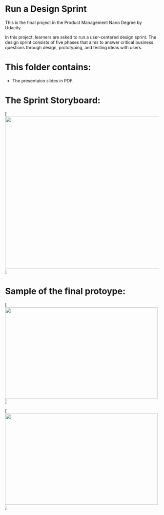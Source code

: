 # Run a Design Sprint 

This is the final project in the Product Management Nano Degree by Udacity.

In this project, learners are asked to run a user-centered design sprint. The design sprint consists of five phases that aims to answer critical business questions through design, prototyping, and testing ideas with users. 

# This folder contains:

- The presentaion slides in PDF.


# The Sprint Storyboard: 


[<img src="https://user-images.githubusercontent.com/67848891/112342017-f6688d80-8cd2-11eb-8828-17cb70642c01.png" width="650" height="500" >]


# Sample of the final protoype: 


[<img src="https://user-images.githubusercontent.com/67848891/112339183-7e00cd00-8cd0-11eb-92c9-232d42fe98bf.png" width="500" height="300" >]


[<img src="https://user-images.githubusercontent.com/67848891/112341543-8eb24280-8cd2-11eb-91a5-7965e3738f37.png" width="500" height="300" >]
